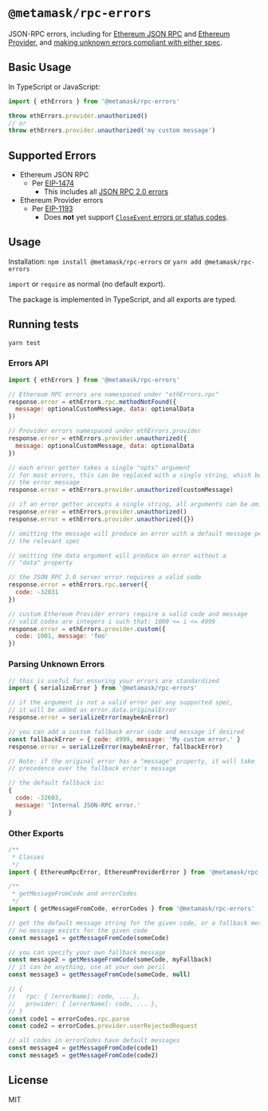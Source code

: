 # `@metamask/rpc-errors`

JSON-RPC errors, including for
[Ethereum JSON RPC](https://github.com/ethereum/EIPs/blob/master/EIPS/eip-1474.md)
and
[Ethereum Provider](https://github.com/ethereum/EIPs/blob/master/EIPS/eip-1193.md),
and [making unknown errors compliant with either spec](#parsing-unknown-errors).

## Basic Usage

In TypeScript or JavaScript:

```js
import { ethErrors } from '@metamask/rpc-errors'

throw ethErrors.provider.unauthorized()
// or
throw ethErrors.provider.unauthorized('my custom message')
```

## Supported Errors

- Ethereum JSON RPC
  - Per [EIP-1474](https://eips.ethereum.org/EIPS/eip-1474#error-codes)
    - This includes all
    [JSON RPC 2.0 errors](https://www.jsonrpc.org/specification#error_object)
- Ethereum Provider errors
  - Per [EIP-1193](https://eips.ethereum.org/EIPS/eip-1193#provider-errors)
    - Does **not** yet support [`CloseEvent` errors or status codes](https://developer.mozilla.org/en-US/docs/Web/API/CloseEvent#Status_codes).

## Usage

Installation: `npm install @metamask/rpc-errors` or `yarn add @metamask/rpc-errors`

`import` or `require` as normal (no default export).

The package is implemented in TypeScript, and all exports are typed.

## Running tests

```bash
yarn test
```

### Errors API

```js
import { ethErrors } from '@metamask/rpc-errors'

// Ethereum RPC errors are namespaced under "ethErrors.rpc"
response.error = ethErrors.rpc.methodNotFound({
  message: optionalCustomMessage, data: optionalData
})

// Provider errors namespaced under ethErrors.provider
response.error = ethErrors.provider.unauthorized({
  message: optionalCustomMessage, data: optionalData
})

// each error getter takes a single "opts" argument
// for most errors, this can be replaced with a single string, which becomes
// the error message
response.error = ethErrors.provider.unauthorized(customMessage)

// if an error getter accepts a single string, all arguments can be omitted
response.error = ethErrors.provider.unauthorized()
response.error = ethErrors.provider.unauthorized({})

// omitting the message will produce an error with a default message per
// the relevant spec

// omitting the data argument will produce an error without a
// "data" property

// the JSON RPC 2.0 server error requires a valid code
response.error = ethErrors.rpc.server({
  code: -32031
})

// custom Ethereum Provider errors require a valid code and message
// valid codes are integers i such that: 1000 <= i <= 4999
response.error = ethErrors.provider.custom({
  code: 1001, message: 'foo'
})
```

### Parsing Unknown Errors

```js
// this is useful for ensuring your errors are standardized
import { serializeError } from '@metamask/rpc-errors'

// if the argument is not a valid error per any supported spec,
// it will be added as error.data.originalError
response.error = serializeError(maybeAnError)

// you can add a custom fallback error code and message if desired
const fallbackError = { code: 4999, message: 'My custom error.' }
response.error = serializeError(maybeAnError, fallbackError)

// Note: if the original error has a "message" property, it will take
// precedence over the fallback error's message

// the default fallback is:
{
  code: -32603,
  message: 'Internal JSON-RPC error.'
}
```

### Other Exports

```js
/**
 * Classes
 */
import { EthereumRpcError, EthereumProviderError } from '@metamask/rpc-errors'

/**
 * getMessageFromCode and errorCodes
 */
import { getMessageFromCode, errorCodes } from '@metamask/rpc-errors'

// get the default message string for the given code, or a fallback message if
// no message exists for the given code
const message1 = getMessageFromCode(someCode)

// you can specify your own fallback message
const message2 = getMessageFromCode(someCode, myFallback)
// it can be anything, use at your own peril
const message3 = getMessageFromCode(someCode, null)

// {
//   rpc: { [errorName]: code, ... },
//   provider: { [errorName]: code, ... },
// }
const code1 = errorCodes.rpc.parse
const code2 = errorCodes.provider.userRejectedRequest

// all codes in errorCodes have default messages
const message4 = getMessageFromCode(code1)
const message5 = getMessageFromCode(code2)
```

## License

MIT
